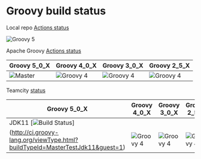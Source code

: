 # Groovy build status

Local repo [Actions status](https://github.com/paulk-asert/groovy-status/actions/workflows/groovy-build-test.yml)

![Groovy 5](https://github.com/paulk-asert/groovy-status/actions/workflows/groovy-build-test.yml/badge.svg)

Apache Groovy [Actions status](https://github.com/apache/groovy/actions/workflows/groovy-build-test.yml)

| Groovy 5_0_X | Groovy 4_0_X | Groovy 3_0_X | Groovy 2_5_X |
| ------------ | ------------ | ------------ | ------------ |
| ![Master](https://github.com/apache/groovy/actions/workflows/groovy-build-test.yml/badge.svg) | ![Groovy 4](https://github.com/apache/groovy/actions/workflows/groovy-build-test.yml/badge.svg?branch=GROOVY_4_0_X) | ![Groovy 4](https://github.com/apache/groovy/actions/workflows/build-test.yml/badge.svg?branch=GROOVY_3_0_X) | ![Groovy 4](https://github.com/apache/groovy/actions/workflows/build-test.yml/badge.svg?branch=GROOVY_2_5_X) |

Teamcity [status](https://ci.groovy-lang.org?guest=1)

| Groovy 5_0_X | Groovy 4_0_X | Groovy 3_0_X | Groovy 2_5_X |
| ------------ | ------------ | ------------ | ------------ |
| JDK11 [![Build Status](http://ci.groovy-lang.org/app/rest/builds/buildType:id:MasterTestJdk11/statusIcon)]
(http://ci.groovy-lang.org/viewType.html?buildTypeId=MasterTestJdk11&guest=1) | ![Groovy 4](https://github.com/apache/groovy/actions/workflows/groovy-build-test.yml/badge.svg?branch=GROOVY_4_0_X) | ![Groovy 4](https://github.com/apache/groovy/actions/workflows/build-test.yml/badge.svg?branch=GROOVY_3_0_X) | ![Groovy 4](https://github.com/apache/groovy/actions/workflows/build-test.yml/badge.svg?branch=GROOVY_2_5_X) |
